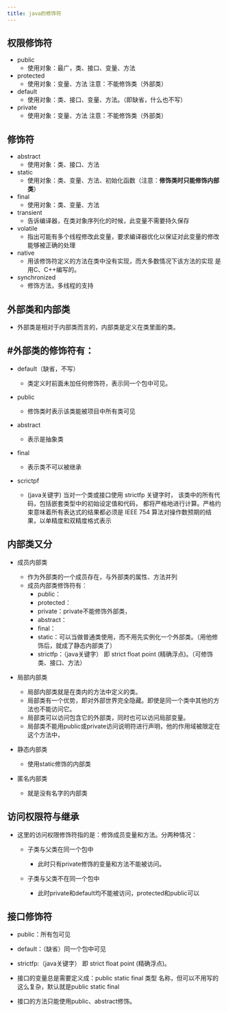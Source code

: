```yaml
---
title: java的修饰符
---
```


## 权限修饰符
*   public  
    *   使用对象：最广，类、接口、变量、方法
*   protected
    *   使用对象：变量、方法 注意：不能修饰类（外部类）
*   default
    *   使用对象：类、接口、变量、方法。（即缺省，什么也不写）
*   private
    *   使用对象：变量、方法 注意：不能修饰类（外部类）

## 修饰符
*   abstract
    *   使用对象：类、接口、方法
*   static
    *   使用对象：类、变量、方法、初始化函数（注意：**修饰类时只能修饰内部类**）
*   final
    *   使用对象：类、变量、方法
*   transient
    *   告诉编译器，在类对象序列化的时候，此变量不需要持久保存
*   volatile
    *   指出可能有多个线程修改此变量，要求编译器优化以保证对此变量的修改
        能够被正确的处理
*   native
    *   用该修饰符定义的方法在类中没有实现，而大多数情况下该方法的实现
        是用C、C++编写的。
*   synchronized
    *   修饰方法，多线程的支持

## 外部类和内部类
*   外部类是相对于内部类而言的，内部类是定义在类里面的类。

## #外部类的修饰符有：

*   default（缺省，不写）
    *   类定义时前面未加任何修饰符，表示同一个包中可见。

*   public
    *   修饰类时表示该类能被项目中所有类可见

*   abstract
    *   表示是抽象类

*   final
    *  表示类不可以被继承

*   scrictpf
    *   (java关键字) 当对一个类或接口使用 strictfp 关键字时，
    该类中的所有代码，包括嵌套类型中的初始设定值和代码，
    都将严格地进行计算。严格约束意味着所有表达式的结果都必须是 
    IEEE 754 算法对操作数预期的结果，以单精度和双精度格式表示

## 内部类又分

*   成员内部类
    *   作为外部类的一个成员存在，与外部类的属性、方法并列
    *   成员内部类修饰符有：
        *   public：
        *   protected：
        *   private：private不能修饰外部类，
        *   abstract：
        *   final：
        *   static：可以当做普通类使用，而不用先实例化一个外部类。（用他修饰后，就成了静态内部类了）
        *   strictfp：（java关键字） 即 strict float point (精确浮点)。（可修饰类、接口、方法）

*   局部内部类
    *   局部内部类就是在类内的方法中定义的类。
    *   局部类有一个优势，即对外部世界完全隐藏。即使是同一个类中其他的方法也不能访问它。
    *   局部类可以访问包含它的外部类，同时也可以访问局部变量。
    *   局部类不能用public或private访问说明符进行声明，他的作用域被限定在这个方法中，

*   静态内部类
    *   使用static修饰的内部类

*   匿名内部类
    *   就是没有名字的内部类


## 访问权限符与继承

*   这里的访问权限修饰符指的是：修饰成员变量和方法。分两种情况：
    *   子类与父类在同一个包中
        *   此时只有private修饰的变量和方法不能被访问。

    *   子类与父类不在同一个包中
        *   此时private和default均不能被访问，protected和public可以

## 接口修饰符

*   public：所有包可见

*   default：（缺省）同一个包中可见

*   strictfp:（java关键字） 即 strict float point (精确浮点)。

*   接口的变量总是需要定义成：public static final 类型 名称，但可以不用写的这么复杂，默认就是public static final

*   接口的方法只能使用public、abstract修饰。